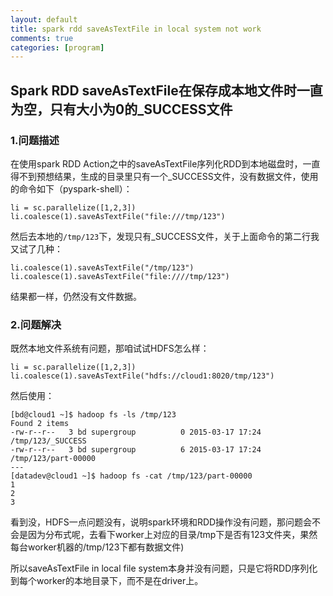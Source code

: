 ```yaml
---
layout: default
title: spark rdd saveAsTextFile in local system not work
comments: true
categories: [program]
---
```


## Spark RDD saveAsTextFile在保存成本地文件时一直为空，只有大小为0的_SUCCESS文件 ##

### 1.问题描述
在使用spark RDD Action之中的saveAsTextFile序列化RDD到本地磁盘时，一直得不到预想结果，生成的目录里只有一个_SUCCESS文件，没有数据文件，使用的命令如下（pyspark-shell）：

	li = sc.parallelize([1,2,3])
	li.coalesce(1).saveAsTextFile("file:///tmp/123")

然后去本地的`/tmp/123`下，发现只有_SUCCESS文件，关于上面命令的第二行我又试了几种：

	li.coalesce(1).saveAsTextFile("/tmp/123")
	li.coalesce(1).saveAsTextFile("file:////tmp/123")

结果都一样，仍然没有文件数据。


### 2.问题解决
既然本地文件系统有问题，那咱试试HDFS怎么样：

	li = sc.parallelize([1,2,3])
	li.coalesce(1).saveAsTextFile("hdfs://cloud1:8020/tmp/123")

然后使用：

	[bd@cloud1 ~]$ hadoop fs -ls /tmp/123
	Found 2 items
	-rw-r--r--   3 bd supergroup          0 2015-03-17 17:24 /tmp/123/_SUCCESS
	-rw-r--r--   3 bd supergroup          6 2015-03-17 17:24 /tmp/123/part-00000
	---
	[datadev@cloud1 ~]$ hadoop fs -cat /tmp/123/part-00000
	1
	2
	3

看到没，HDFS一点问题没有，说明spark环境和RDD操作没有问题，那问题会不会是因为分布式呢，去看下worker上对应的目录/tmp下是否有123文件夹，果然每台worker机器的/tmp/123下都有数据文件)
	
所以saveAsTextFile in local file system本身并没有问题，只是它将RDD序列化到每个worker的本地目录下，而不是在driver上。
 
